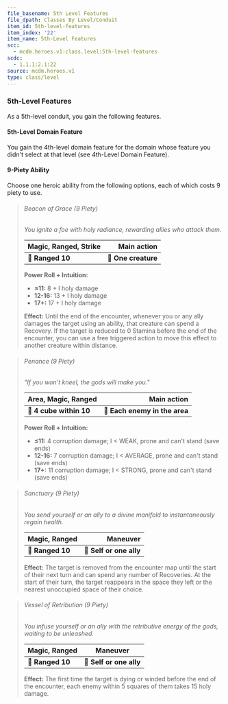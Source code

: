 ```yaml
---
file_basename: 5th Level Features
file_dpath: Classes By Level/Conduit
item_id: 5th-level-features
item_index: '22'
item_name: 5th-Level Features
scc:
  - mcdm.heroes.v1:class.level:5th-level-features
scdc:
  - 1.1.1:2.1:22
source: mcdm.heroes.v1
type: class/level
---
```


### 5th-Level Features

As a 5th-level conduit, you gain the following features.

#### 5th-Level Domain Feature

You gain the 4th-level domain feature for the domain whose feature you didn't select at that level (see 4th-Level Domain Feature).

#### 9-Piety Ability

Choose one heroic ability from the following options, each of which costs 9 piety to use.

<!-- -->
> ###### Beacon of Grace (9 Piety)
>
> *You ignite a foe with holy radiance, rewarding allies who attack them.*
>
> | **Magic, Ranged, Strike** |     **Main action** |
> | ------------------------- | ------------------: |
> | **📏 Ranged 10**          | **🎯 One creature** |
>
> **Power Roll + Intuition:**
>
> - **≤11:** 8 + I holy damage
> - **12-16:** 13 + I holy damage
> - **17+:** 17 + I holy damage
>
> **Effect:** Until the end of the encounter, whenever you or any ally damages the target using an ability, that creature can spend a Recovery. If the target is reduced to 0 Stamina before the end of the encounter, you can use a free triggered action to move this effect to another creature within distance.

<!-- -->
> ###### Penance (9 Piety)
>
> *"If you won't kneel, the gods will make you."*
>
> | **Area, Magic, Ranged** |               **Main action** |
> | ----------------------- | ----------------------------: |
> | **📏 4 cube within 10** | **🎯 Each enemy in the area** |
>
> **Power Roll + Intuition:**
>
> - **≤11:** 4 corruption damage; I < WEAK, prone and can't stand (save ends)
> - **12-16:** 7 corruption damage; I < AVERAGE, prone and can't stand (save ends)
> - **17+:** 11 corruption damage; I < STRONG, prone and can't stand (save ends)

<!-- -->
> ###### Sanctuary (9 Piety)
>
> *You send yourself or an ally to a divine manifold to instantaneously regain health.*
>
> | **Magic, Ranged** |            **Maneuver** |
> | ----------------- | ----------------------: |
> | **📏 Ranged 10**  | **🎯 Self or one ally** |
>
> **Effect:** The target is removed from the encounter map until the start of their next turn and can spend any number of Recoveries. At the start of their turn, the target reappears in the space they left or the nearest unoccupied space of their choice.

<!-- -->
> ###### Vessel of Retribution (9 Piety)
>
> *You infuse yourself or an ally with the retributive energy of the gods, waiting to be unleashed.*
>
> | **Magic, Ranged** | **Maneuver**            |
> | ----------------- | ----------------------- |
> | **📏 Ranged 10**  | **🎯 Self or one ally** |
>
> **Effect:** The first time the target is dying or winded before the end of the encounter, each enemy within 5 squares of them takes 15 holy damage.
